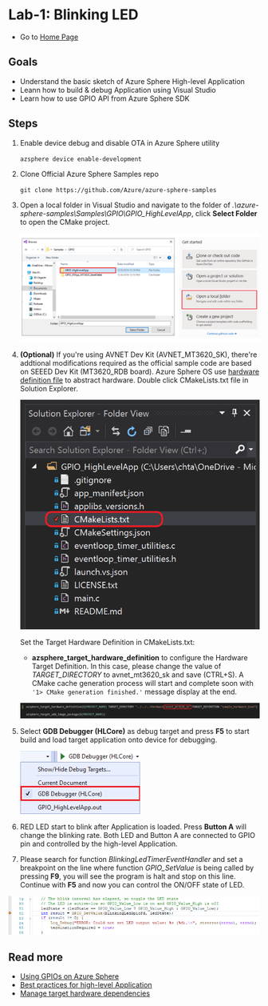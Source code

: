 # Lab-1: Blinking LED

- Go to [Home Page](README.md)

## Goals

- Understand the basic sketch of Azure Sphere High-level Application
- Leann how to build & debug Application using Visual Studio
- Learn how to use GPIO API from Azure Sphere SDK

## Steps

1. Enable device debug and disable OTA in Azure Sphere utility
   
   `azsphere device enable-development`

2. Clone Official Azure Sphere Samples repo

    `git clone https://github.com/Azure/azure-sphere-samples`

3. Open a local folder in Visual Studio and navigate to the folder of *.\azure-sphere-samples\Samples\GPIO\GPIO_HighLevelApp*, click **Select Folder** to open the CMake project.
   
    ![](images/open-project.png)

4. **(Optional)** If you're using AVNET Dev Kit (AVNET_MT3620_SK), there're addtional modifications required as the official sample code are based on SEEED Dev Kit (MT3620_RDB board). Azure Sphere OS use [hardware definition file](https://docs.microsoft.com/en-us/azure-sphere/app-development/manage-hardware-dependencies) to abstract hardware. Double click CMakeLists.txt file in Solution Explorer.
    
    ![](images/cmakelists.png)

    Set the Target Hardware Definition in CMakeLists.txt:
    - **azsphere_target_hardware_definition** to configure the Hardware Target Definition. 	In this case, please change the value of *TARGET_DIRECTORY* to avnet_mt3620_sk and save (CTRL+S). A CMake cache generation process will start and complete soon with `'1> CMake generation finished.'` message display at the end.

    ![](images/avnet.png)

5. Select **GDB Debugger (HLCore)** as debug target and press **F5** to start build and load target application onto device for debugging. 
   
   ![](images/HLcoreDebug.png)

6. RED LED start to blink after Application is loaded. Press **Button A** will change the blinking rate. Both LED and Button A are connected to GPIO pin and controlled by the high-level Application.

7. Please search for function *BlinkingLedTimerEventHandler* and set a breakpoint on the line where function *GPIO_SetValue* is being called by pressing **F9**, you will see the program is halt and stop on this line. Continue with **F5** and now you can control the ON/OFF state of LED.

 ![](images/debug.png)

## Read more
- [Using GPIOs on Azure Sphere](https://docs.microsoft.com/en-us/azure-sphere/app-development/gpio)
- [Best practices for high-level Application](https://docs.microsoft.com/en-us/azure-sphere/app-development/initialization-termination)
- [Manage target hardware dependencies](https://docs.microsoft.com/en-us/azure-sphere/app-development/manage-hardware-dependencies)

